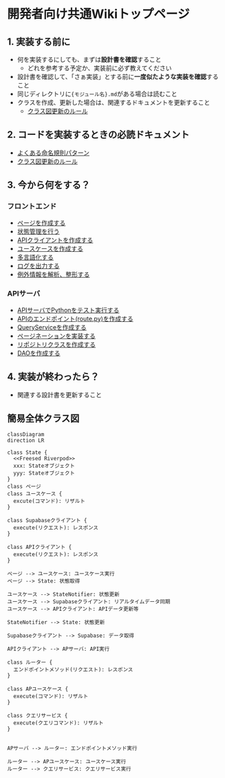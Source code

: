 # 開発者向け共通Wikiトップページ

## 1. 実装する前に
- 何を実装するにしても、まずは**設計書を確認**すること
  - どれを参考する予定か、実装前に必ず教えてください
- 設計書を確認して、「さぁ実装」とする前に**一度似たような実装を確認**すること
- 同じディレクトリに`{モジュール名}.md`がある場合は読むこと
- クラスを作成、更新した場合は、関連するドキュメントを更新すること
  - [クラス図更新のルール](./common/クラス図更新)

## 2. コードを実装するときの必読ドキュメント
- [よくある命名規則パターン](common/コーディング規約.md)
- [クラス図更新のルール](./common/クラス図更新)

## 3. 今から何をする？
### フロントエンド
- [ページを作成する](flutter/ページ.md)
- [状態管理を行う](flutter/状態管理.md)
- [APIクライアントを作成する](flutter/APIクライアント.md)
- [ユースケースを作成する](flutter/ユースケース.md)
- [多言語化する](flutter/多言語対応.md)
- [ログを出力する](flutter/ロガー.md)
- [例外情報を解析、整形する](flutter/例外解析.md)

### APIサーバ
- [APIサーバでPythonをテスト実行する](api/環境構築.md)
- [APIのエンドポイント(route.py)を作成する](api/エンドポイント.md)
- [QueryServiceを作成する](api/クエリサービス.md)
- [ページネーションを実装する](api/ページネーション.md)
- [リポジトリクラスを作成する](api/リポジトリクラス.md)
- [DAOを作成する](api/DAO.md)

## 4. 実装が終わったら？
- 関連する設計書を更新すること

## 簡易全体クラス図
```mermaid
classDiagram
direction LR

class State {
  <<Freesed Riverpod>>
  xxx: Stateオブジェクト
  yyy: Stateオブジェクト
}
class ページ
class ユースケース {
  excute(コマンド): リザルト
}

class Supabaseクライアント {
  execute(リクエスト): レスポンス
}

class APIクライアント {
  execute(リクエスト): レスポンス
}

ページ --> ユースケース: ユースケース実行
ページ --> State: 状態取得

ユースケース --> StateNotifier: 状態更新
ユースケース --> Supabaseクライアント: リアルタイムデータ同期
ユースケース --> APIクライアント: APIデータ更新等

StateNotifier --> State: 状態更新

Supabaseクライアント --> Supabase: データ取得

APIクライアント --> APサーバ: API実行

class ルーター {
  エンドポイントメソッド(リクエスト): レスポンス
}

class APユースケース {
  execute(コマンド): リザルト
}

class クエリサービス {
  execute(クエリコマンド): リザルト
}


APサーバ --> ルーター: エンドポイントメソッド実行

ルーター --> APユースケース: ユースケース実行
ルーター --> クエリサービス: クエリサービス実行





```